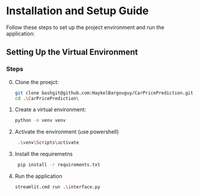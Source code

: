 # Installation and Setup Guide

Follow these steps to set up the project environment and run the application:

## Setting Up the Virtual Environment
### Steps

0. Clone the proejct:
   ```bash
   git clone bashgit@github.com:HaykelBargouguy/CarPricePrediction.git
   cd .\CarPricePrediction\
1. Create a virtual environment:
   ```bash
   python -m venv venv

2. Activate the environment (use powershell)
   ```bash
    .\venv\Scripts\activate
3. Install the requiremetns
   ```bash
    pip install -r requirements.txt
4. Run the application
   ```bash
   streamlit.cmd run .\interface.py



